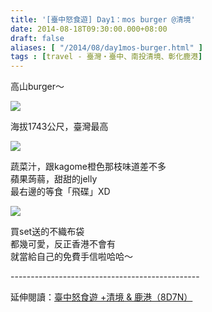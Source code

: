 ```yaml
---
title: '[臺中怒食遊] Day1：mos burger @清境'
date: 2014-08-18T09:30:00.000+08:00
draft: false
aliases: [ "/2014/08/day1mos-burger.html" ]
tags : [travel - 臺灣・臺中、南投清境、彰化鹿港]
---
```


高山burger～  

![](/images/taichung1d1.jpg)

海拔1743公尺，臺灣最高  

![](/images/taichung1d.jpg)

蔬菜汁，跟kagome橙色那枝味道差不多  
蘋果蒟蒻，甜甜的jelly  
最右邊的等食「飛碟」XD  

![](/images/taichung1d2.jpg)

買set送的不織布袋  
都幾可愛，反正香港不會有  
就當給自己的免費手信啦哈哈～  
  
\-----------------------------------------------  
  
延伸閱讀：[臺中怒食遊 +清境 & 鹿港（8D7N）](https://hidie.net/taichung8d7n/)
